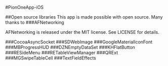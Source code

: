 #PionOneApp-iOS

##Open source libraries
This app is made possible with open source. Many thanks to 
###AFNetworking

AFNetworking is released under the MIT license. See LICENSE for details.

###CocoaAsyncSocket
###SDWebImage
###GoogleMaterialIconFont
###MBProgressHUD
###DZNEmptyDataSet
###KHFlatButton
###RESideMenu
###RETableViewManager
###QRExt
###MGSwipeTableCell
###TextFieldEffects
